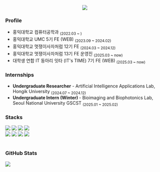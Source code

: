 <p align="center">
  <img src="https://capsule-render.vercel.app/api?type=venom&color=9ee7ff&height=250&section=header&text=chaeyoung&fontSize=30&animation=fadeIn"/>
</p>

### Profile
<ul>
  <li>홍익대학교 컴퓨터공학과 <sub>(2022.03 ~ )</sub></li>
  <li>홍익대학교 UMC 5기 FE (WEB) <sub>(2023.09 ~ 2024.02)</sub></li>
  <li>홍익대학교 멋쟁이사자처럼 12기 FE <sub>(2024.03 ~ 2024.12)</sub></li>
  <li>홍익대학교 멋쟁이사자처럼 13기 FE 운영진 <sub>(2025.03 ~ now)</sub></li>
  <li>대학생 연합 IT 동아리 잇타 (IT's TIME) 7기 FE (WEB) <sub>(2025.03 ~ now)</sub></li>
</ul>

### Internships
  <ul>
    <li><b>Undergraduate Researcher</b> 
      - Artificial Intelligence Applications Lab, Hongik University <sub>(2024.07 ~ 2024.12)</sub></li>
    <li><b>Undergraduate Intern (Winter) </b> 
      - Bioimaging and Biophotonics Lab, Seoul National University GSCST <sub>(2025.01 ~ 2025.02)</sub></li>
  </ul>


### Stacks
<div>
  <div>
    <img src="https://img.shields.io/badge/Python-3776AB?style=flat-square&logo=Python&logoColor=white"/>
    <img src="https://img.shields.io/badge/React-61DAFB?style=flat-square&logo=React&logoColor=black"/>
    <img src="https://img.shields.io/badge/JavaScript-F7DF1E?style=flat-square&logo=javascript&logoColor=black"/>
    <img src="https://img.shields.io/badge/Typescript-3178C6?style=flat-square&logo=Typescript&logoColor=white"/>
    <br>
    <img src="https://img.shields.io/badge/html5-E34F26.svg?style=flat-square&logo=html5&logoColor=white" />
    <img src="https://img.shields.io/badge/css3-1572B6.svg?style=flat-square&logo=css3&logoColor=white" />
    <img src="https://img.shields.io/badge/Tailwind CSS-06B6D4?style=flat-square&logo=Tailwind CSS&logoColor=white"/>
    <img src="https://img.shields.io/badge/c++-00599C?style=flat-square&logo=c%2B%2B&logoColor=white">
  </div>
  <br>

 ### GitHub Stats
  <div>
    <img src="https://github-readme-stats.vercel.app/api?username=chaeyoungwon&show_icons=true&theme=react" />
  </div>
</div>
